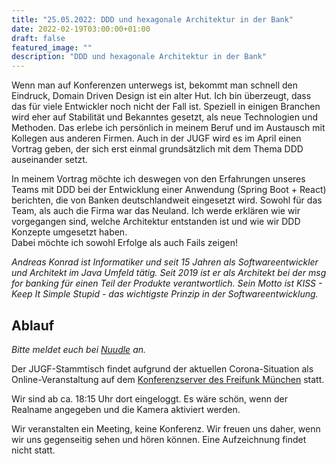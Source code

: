 ```yaml
---
title: "25.05.2022: DDD und hexagonale Architektur in der Bank"
date: 2022-02-19T03:00:00+01:00
draft: false
featured_image: ""
description: "DDD und hexagonale Architektur in der Bank"
---
```


Wenn man auf Konferenzen unterwegs ist, bekommt man schnell den Eindruck, Domain Driven Design ist ein alter Hut. Ich bin überzeugt, dass das für viele Entwickler noch nicht der Fall ist. Speziell in einigen Branchen wird eher auf Stabilität und Bekanntes gesetzt, als neue Technologien und Methoden. Das erlebe ich persönlich in meinem Beruf und im Austausch mit Kollegen aus anderen Firmen. Auch in der JUGF wird es im April einen Vortrag geben, der sich erst einmal grundsätzlich mit dem Thema DDD auseinander setzt.

In meinem Vortrag möchte ich deswegen von den Erfahrungen unseres Teams mit DDD bei der Entwicklung einer Anwendung (Spring Boot + React) berichten, die von Banken deutschlandweit eingesetzt wird. Sowohl für das Team, als auch die Firma war das Neuland. Ich werde erklären wie wir vorgegangen sind, welche Architektur entstanden ist und wie wir DDD Konzepte umgesetzt haben.  
Dabei möchte ich sowohl Erfolge als auch Fails zeigen!

_Andreas Konrad ist Informatiker und seit 15 Jahren als Softwareentwickler und Architekt im Java Umfeld tätig. Seit 2019 ist er als Architekt bei der msg for banking für einen Teil der Produkte verantwortlich. Sein Motto ist KISS - Keep It Simple Stupid - das wichtigste Prinzip in der Softwareentwicklung._

## Ablauf 

_Bitte meldet euch bei [Nuudle]() an._

Der JUGF-Stammtisch findet aufgrund der aktuellen Corona-Situation als Online-Veranstaltung auf dem [Konferenzserver des Freifunk München](https://meet.ffmuc.net/jugfmeeting) statt.

Wir sind ab ca. 18:15 Uhr dort eingeloggt. Es wäre schön, wenn der Realname angegeben und die Kamera aktiviert werden.

Wir veranstalten ein Meeting, keine Konferenz. Wir freuen uns daher, wenn wir uns gegenseitig sehen und hören können.
Eine Aufzeichnung findet nicht statt.